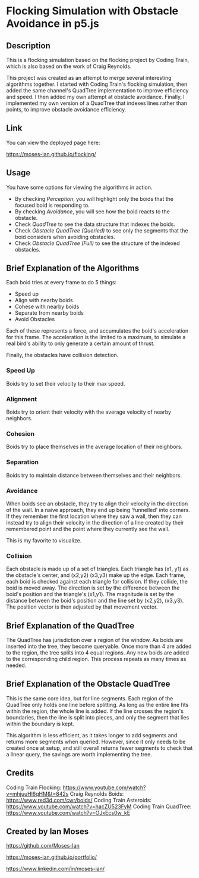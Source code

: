 # Flocking Simulation with Obstacle Avoidance in p5.js

## Description

This is a flocking simulation based on the flocking project by Coding Train, which is also based on the work of Craig Reynolds.

This project was created as an attempt to merge several interesting algorithms together. I started with Coding Train's flocking simulation, then added the same channel's QuadTree implementation to improve efficiency and speed. I then added my own attempt at obstacle avoidance. Finally, I implemented my own version of a QuadTree that indexes lines rather than points, to improve obstacle avoidance efficiency.

## Link

You can view the deployed page here:

https://moses-ian.github.io/flocking/

## Usage

You have some options for viewing the algorithms in action.
- By checking _Perception_, you will highlight only the boids that the focused boid is responding to.
- By checking _Avoidance_, you will see how the boid reacts to the obstacle.
- Check _QuadTree_ to see the data structure that indexes the boids.
- Check _Obstacle QuadTree (Queried)_ to see only the segments that the boid considers when avoiding obstacles.
- Check _Obstacle QuadTree (Full)_ to see the structure of the indexed obstacles. 

## Brief Explanation of the Algorithms

Each boid tries at every frame to do 5 things:
- Speed up
- Align with nearby boids
- Cohese with nearby boids
- Separate from nearby boids
- Avoid Obstacles

Each of these represents a force, and accumulates the boid's acceleration for this frame. The acceleration is the limited to a maximum, to simulate a real bird's ability to only generate a certain amount of thrust.

Finally, the obstacles have collision detection.

### Speed Up

Boids try to set their velocity to their max speed.

### Alignment

Boids try to orient their velocity with the average velocity of nearby neighbors.

### Cohesion

Boids try to place themselves in the average location of their neighbors.

### Separation

Boids try to maintain distance between themselves and their neighbors.

### Avoidance

When boids see an obstacle, they try to align their velocity in the direction of the wall. In a naive approach, they end up being 'funnelled' into corners. If they remember the first location where they saw a wall, then they can instead try to align their velocity in the direction of a line created by their remembered point and the point where they currently see the wall.

This is my favorite to visualize.

### Collision

Each obstacle is made up of a set of triangles. Each triangle has (x1, y1) as the obstacle's center, and (x2,y2) (x3,y3) make up the edge. Each frame, each boid is checked against each triangle for collision. If they collide, the boid is moved away. The direction is set by the difference between the boid's position and the triangle's (x1,y1). The magnitude is set by the distance between the boid's position and the line set by (x2,y2), (x3,y3). The position vector is then adjusted by that movement vector.

## Brief Explanation of the QuadTree

The QuadTree has jurisdiction over a region of the window. As boids are inserted into the tree, they become queryable. Once more than 4 are added to the region, the tree splits into 4 equal regions. Any new boids are added to the corresponding child region. This process repeats as many times as needed.

## Brief Explanation of the Obstacle QuadTree

This is the same core idea, but for line segments. Each region of the QuadTree only holds one line before splitting. As long as the entire line fits within the region, the whole line is added. If the line crosses the region's boundaries, then the line is split into pieces, and only the segment that lies within the boundary is kept.

This algorithm is less efficient, as it takes longer to add segments and returns more segments when queried. However, since it only needs to be created once at setup, and still overall returns fewer segments to check that a linear query, the savings are worth implementing the tree.

## Credits

Coding Train Flocking: https://www.youtube.com/watch?v=mhjuuHl6qHM&t=842s
Craig Reynolds Boids: https://www.red3d.com/cwr/boids/
Coding Train Asteroids: https://www.youtube.com/watch?v=hacZU523FyM
Coding Train QuadTree: https://www.youtube.com/watch?v=OJxEcs0w_kE

## Created by Ian Moses

https://github.com/Moses-Ian

https://moses-ian.github.io/portfolio/

https://www.linkedin.com/in/moses-ian/
